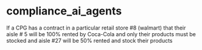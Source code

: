 # compliance_ai_agents
If a CPG has a contract in a particular retail store #8 (walmart) that their aisle # 5 will be 100% rented by Coca-Cola and only their products must be stocked and aisle #27 will be 50% rented and stock their products
